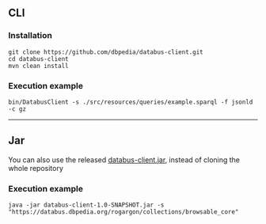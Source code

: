 ## CLI

### Installation
```
git clone https://github.com/dbpedia/databus-client.git
cd databus-client
mvn clean install
```

### Execution example
```
bin/DatabusClient -s ./src/resources/queries/example.sparql -f jsonld -c gz
```

____________________

## Jar

You can also use the released [databus-client.jar](https://github.com/dbpedia/databus-client/releases/latest), instead of cloning the whole repository

### Execution example
```
java -jar databus-client-1.0-SNAPSHOT.jar -s "https://databus.dbpedia.org/rogargon/collections/browsable_core"
```